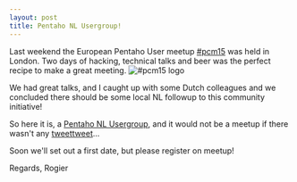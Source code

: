 ```yaml
---
layout: post
title: Pentaho NL Usergroup!
---
```

Last weekend the European Pentaho User meetup [#pcm15](https://github.com/PentahoCommunityMeetup2015/info/blob/master/README.md) was held in London. Two days of hacking, technical talks and beer was the perfect recipe to make a great meeting.
  ![#pcm15 logo](http://raw.githubusercontent.com/blijblijblij/blog.blijblijblij.com/ce7f4ced5f62234f4cf35cb695c86189e587a09e/_site/img/2015-11-16_pcm-2015-logo.jpg "#pcm15 logo")

We had great talks, and I caught up with some Dutch colleagues and we concluded there should be some local NL followup to this community initiative!

So here it is, a [Pentaho NL Usergroup](http://www.meetup.com/Pentaho-NL-Meetup/), and it
would not be a meetup if there wasn't any [tweettweet](https://twitter.com/PentahoNl)...

Soon we'll set out a first date, but please register on meetup!

Regards, Rogier
